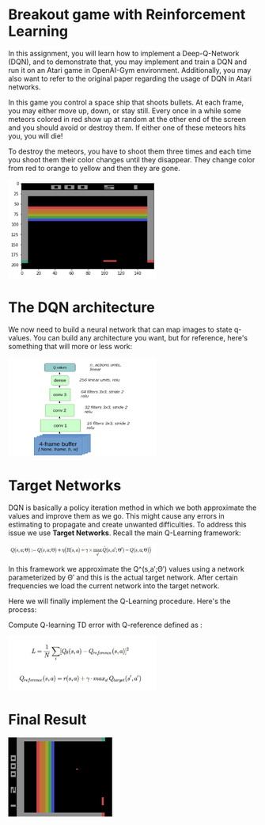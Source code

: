 # Breakout game with Reinforcement Learning
In this assignment, you will learn how to implement a Deep-Q-Network (DQN), and to demonstrate that, you may implement and train a DQN and run it on an Atari game in OpenAI-Gym environment. Additionally, you may also want to refer to the original paper regarding the usage of DQN in Atari networks. 

In this game you control a space ship that shoots bullets. At each frame, you may either move up, down, or stay still. Every once in a while some meteors colored in red show up at random at the other end of the screen and you should avoid or destroy them. If either one of these meteors hits you, you will die!

To destroy the meteors, you have to shoot them three times and each time you shoot them their color changes until they disappear. They change color from red to orange to yellow and then they are gone. 

<img src="figs/Break down.png" width="300" height="200">

# The DQN architecture
We now need to build a neural network that can map images to state q-values. You can build any architecture you want, but for reference, here's something that will more or less work:

<img src="figs/dqn_arch.png" width="300" height="200">

# Target Networks
DQN is basically a policy iteration method in which we both approximate the  values and improve them as we go. This might cause any errors in estimating to propagate and create unwanted difficulties. To address this issue we use **Target Networks**. Recall the main Q-Learning framework:

<img src="figs/targetNetworks.jpg" width="300" height="25">

In this framework we approximate the  Q^(s,a′;Θ′)  values using a network parameterized by  Θ′  and this is the actual target network. After certain frequencies we load the current network into the target network.

Here we will finally implement the Q-Learning procedure. Here's the process:

Compute Q-learning TD error with Q-reference defined as :

<img src="figs/Q-error.jpg" width="300" height="110">

# Final Result
 
 ![](DQN_BreakoutNoFrameskip-v4.gif)
